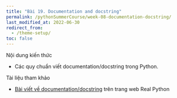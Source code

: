 ```yaml
---
title: "Bài 19. Documentation and docstring"
permalink: /pythonSummerCourse/week-08-documentation-docstring/
last_modified_at: 2022-06-30
redirect_from:
  - /theme-setup/
toc: false
---
```


Nội dung kiến thức
- Các quy chuẩn viết documentation/docstring trong Python.

Tài liệu tham khảo
- [Bài viết về documentation/docstring](https://realpython.com/documenting-python-code/) trên trang web Real Python
